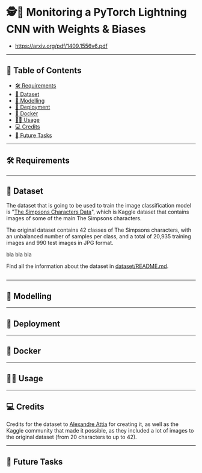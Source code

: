 # :detective::robot: Monitoring a PyTorch Lightning CNN with Weights & Biases

- https://arxiv.org/pdf/1409.1556v6.pdf

---

## :closed_book: Table of Contents

- [:hammer_and_wrench: Requirements](#hammer_and_wrench-requirements)
- [:open_file_folder: Dataset](#open_file_folder-dataset)
- [:robot: Modelling](#robot-modelling)
- [:rocket: Deployment](#rocket-deployment)
- [:whale2: Docker](#whale2-docker)
- [:mage_man: Usage](#mage_man-usage)
- [:computer: Credits](#computer-credits)
- [:crystal_ball: Future Tasks](#crystal_ball-future-tasks)

---

## :hammer_and_wrench: Requirements

---

## :open_file_folder: Dataset

The dataset that is going to be used to train the image classification model is 
"[The Simpsons Characters Data](https://www.kaggle.com/alexattia/the-simpsons-characters-dataset)", 
which is Kaggle dataset that contains images of some of the main The Simpsons characters.

The original dataset contains 42 classes of The Simpsons characters, with an unbalanced number of samples per 
class, and a total of 20,935 training images and 990 test images in JPG format.

bla bla bla

Find all the information about the dataset in [dataset/README.md](https://github.com/alvarobartt/serving-tensorflow-models/tree/master/dataset).

![]()

---

## :robot: Modelling

---

## :rocket: Deployment

---

## :whale2: Docker

---

## :mage_man: Usage

---

## :computer: Credits

Credits for the dataset to [Alexandre Attia](https://github.com/alexattia) for creating it, as well as the Kaggle
community that made it possible, as they included a lot of images to the original dataset (from 20 characters to 
up to 42).

---

## :crystal_ball: Future Tasks
